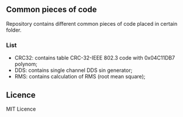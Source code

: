 ## Common pieces of code
Repository contains different common pieces of code placed in certain folder.

### List
  - CRC32: contains table CRC-32-IEEE 802.3 code with 0x04C11DB7 polynom;
  - DDS: contains single channel DDS sin generator;
  - RMS: contains calculation of RMS (root mean square);


## Licence
MIT Licence
